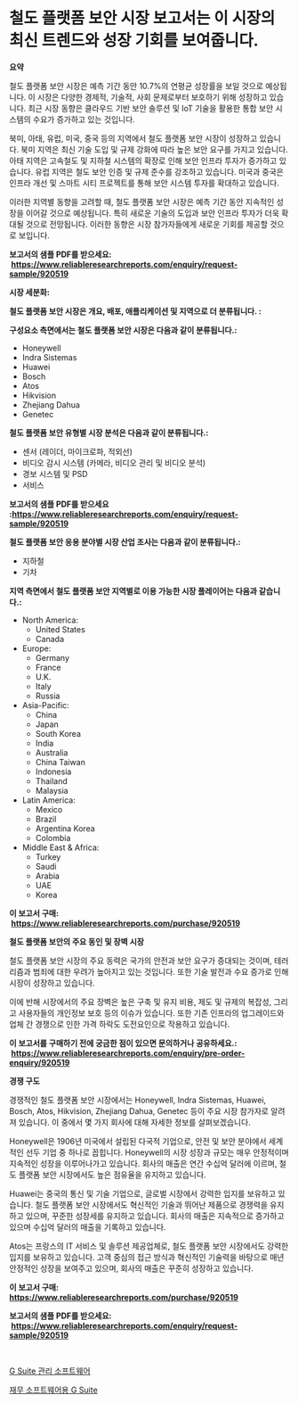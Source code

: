 <p><h1>철도 플랫폼 보안 시장 보고서는 이 시장의 최신 트렌드와 성장 기회를 보여줍니다.</h1></p><p><strong>요약</strong></p>
<p><p>철도 플랫폼 보안 시장은 예측 기간 동안 10.7%의 연평균 성장률을 보일 것으로 예상됩니다. 이 시장은 다양한 경제적, 기술적, 사회 문제로부터 보호하기 위해 성장하고 있습니다. 최근 시장 동향은 클라우드 기반 보안 솔루션 및 IoT 기술을 활용한 통합 보안 시스템의 수요가 증가하고 있는 것입니다.</p><p>북미, 아태, 유럽, 미국, 중국 등의 지역에서 철도 플랫폼 보안 시장이 성장하고 있습니다. 북미 지역은 최신 기술 도입 및 규제 강화에 따라 높은 보안 요구를 가지고 있습니다. 아태 지역은 고속철도 및 지하철 시스템의 확장로 인해 보안 인프라 투자가 증가하고 있습니다. 유럽 지역은 철도 보안 인증 및 규제 준수를 강조하고 있습니다. 미국과 중국은 인프라 개선 및 스마트 시티 프로젝트를 통해 보안 시스템 투자를 확대하고 있습니다.</p><p>이러한 지역별 동향을 고려할 때, 철도 플랫폼 보안 시장은 예측 기간 동안 지속적인 성장을 이어갈 것으로 예상됩니다. 특히 새로운 기술의 도입과 보안 인프라 투자가 더욱 확대될 것으로 전망됩니다. 이러한 동향은 시장 참가자들에게 새로운 기회를 제공할 것으로 보입니다.</p></p>
<p><strong>보고서의 샘플 PDF를 받으세요: &nbsp;<a href="https://www.reliableresearchreports.com/enquiry/request-sample/920519">https://www.reliableresearchreports.com/enquiry/request-sample/920519</a></strong></p>
<p><strong>시장 세분화:</strong></p>
<p><strong> 철도 플랫폼 보안 시장은 개요, 배포, 애플리케이션 및 지역으로 더 분류됩니다. :</strong></p>
<p><strong>구성요소 측면에서는 철도 플랫폼 보안 시장은 다음과 같이 분류됩니다.:</strong></p>
<p><ul><li>Honeywell</li><li>Indra Sistemas</li><li>Huawei</li><li>Bosch</li><li>Atos</li><li>Hikvision</li><li>Zhejiang Dahua</li><li>Genetec</li></ul></p>
<p><strong> 철도 플랫폼 보안 유형별 시장 분석은 다음과 같이 분류됩니다.:</strong></p>
<p><ul><li>센서 (레이더, 마이크로파, 적외선)</li><li>비디오 감시 시스템 (카메라, 비디오 관리 및 비디오 분석)</li><li>경보 시스템 및 PSD</li><li>서비스</li></ul></p>
<p><strong>보고서의 샘플 PDF를 받으세요 :<a href="https://www.reliableresearchreports.com/enquiry/request-sample/920519">https://www.reliableresearchreports.com/enquiry/request-sample/920519</a></strong></p>
<p><strong> 철도 플랫폼 보안 응용 분야별 시장 산업 조사는 다음과 같이 분류됩니다.:</strong></p>
<p><ul><li>지하철</li><li>기차</li></ul></p>
<p><strong>지역 측면에서 철도 플랫폼 보안 지역별로 이용 가능한 시장 플레이어는 다음과 같습니다.:</strong></p>
<p><ul>
    <li>
        North America:
        <ul>
            <li>United States</li>
            <li>Canada</li>
        </ul>
    </li>
    <li>
        Europe:
        <ul>
            <li>Germany</li>
            <li>France</li>
            <li>U.K.</li>
            <li>Italy</li>
            <li>Russia</li>
        </ul>
    </li>
    <li>
        Asia-Pacific:
        <ul>
            <li>China</li>
            <li>Japan</li>
            <li>South Korea</li>
            <li>India</li>
            <li>Australia</li>
            <li>China Taiwan</li>
            <li>Indonesia</li>
            <li>Thailand</li>
            <li>Malaysia</li>
        </ul>
    </li>
    <li>
        Latin America:
        <ul>
            <li>Mexico</li>
            <li>Brazil</li>
            <li>Argentina Korea</li>
            <li>Colombia</li>
        </ul>
    </li>
    <li>
        Middle East & Africa:
        <ul>
            <li>Turkey</li>
            <li>Saudi</li>
            <li>Arabia</li>
            <li>UAE</li>
            <li>Korea</li>
        </ul>
    </li>
    </ul></p>
<p><strong>이 보고서 구매: &nbsp;<a href="https://www.reliableresearchreports.com/purchase/920519">https://www.reliableresearchreports.com/purchase/920519</a></strong></p>
<p><strong>철도 플랫폼 보안의 주요 동인 및 장벽 시장</strong></p>
<p><p>철도 플랫폼 보안 시장의 주요 동력은 국가의 안전과 보안 요구가 증대되는 것이며, 테러리즘과 범죄에 대한 우려가 높아지고 있는 것입니다. 또한 기술 발전과 수요 증가로 인해 시장이 성장하고 있습니다. </p><p>이에 반해 시장에서의 주요 장벽은 높은 구축 및 유지 비용, 제도 및 규제의 복잡성, 그리고 사용자들의 개인정보 보호 등의 이슈가 있습니다. 또한 기존 인프라의 업그레이드와 업체 간 경쟁으로 인한 가격 하락도 도전요인으로 작용하고 있습니다.</p></p>
<p><strong>이 보고서를 구매하기 전에 궁금한 점이 있으면 문의하거나 공유하세요.: &nbsp;<a href="https://www.reliableresearchreports.com/enquiry/pre-order-enquiry/920519">https://www.reliableresearchreports.com/enquiry/pre-order-enquiry/920519</a></strong></p>
<p><strong>경쟁 구도</strong></p>
<p><p>경쟁적인 철도 플랫폼 보안 시장에서는 Honeywell, Indra Sistemas, Huawei, Bosch, Atos, Hikvision, Zhejiang Dahua, Genetec 등이 주요 시장 참가자로 알려져 있습니다. 이 중에서 몇 가지 회사에 대해 자세한 정보를 살펴보겠습니다.</p><p>Honeywell은 1906년 미국에서 설립된 다국적 기업으로, 안전 및 보안 분야에서 세계적인 선두 기업 중 하나로 꼽힙니다. Honeywell의 시장 성장과 규모는 매우 안정적이며 지속적인 성장을 이루어나가고 있습니다. 회사의 매출은 연간 수십억 달러에 이르며, 철도 플랫폼 보안 시장에서도 높은 점유율을 유지하고 있습니다.</p><p>Huawei는 중국의 통신 및 기술 기업으로, 글로벌 시장에서 강력한 입지를 보유하고 있습니다. 철도 플랫폼 보안 시장에서도 혁신적인 기술과 뛰어난 제품으로 경쟁력을 유지하고 있으며, 꾸준한 성장세를 유지하고 있습니다. 회사의 매출은 지속적으로 증가하고 있으며 수십억 달러의 매출을 기록하고 있습니다.</p><p>Atos는 프랑스의 IT 서비스 및 솔루션 제공업체로, 철도 플랫폼 보안 시장에서도 강력한 입지를 보유하고 있습니다. 고객 중심의 접근 방식과 혁신적인 기술력을 바탕으로 매년 안정적인 성장을 보여주고 있으며, 회사의 매출은 꾸준히 성장하고 있습니다.</p></p>
<p><strong>이 보고서 구매: &nbsp; <a href="https://www.reliableresearchreports.com/purchase/920519">https://www.reliableresearchreports.com/purchase/920519</a></strong></p>
<p><strong>보고서의 샘플 PDF를 받으세요: &nbsp;<a href="https://www.reliableresearchreports.com/enquiry/request-sample/920519">https://www.reliableresearchreports.com/enquiry/request-sample/920519</a></strong><strong></strong></p>
<p>&nbsp;</p>
<p><p><a href="https://github.com/lzrvbyqzftro57/Market-Research-Report-List-1/blob/main/5780598183150.md">G Suite 관리 소프트웨어</a></p><p><a href="https://github.com/vs019sa3m8x/Market-Research-Report-List-1/blob/main/4290657183151.md">재무 소프트웨어용 G Suite</a></p></p>